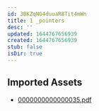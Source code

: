 ```yaml
---
id: 3BKZqNG4duuaR8Tit4mWn
title: 1 _pointers
desc: ''
updated: 1644767656939
created: 1644767656939
stub: false
isDir: true
---
```

## Imported Assets
- [0000000000000035.pdf](/assets/0000000000000035-I3iadxXALtq5.pdf)
